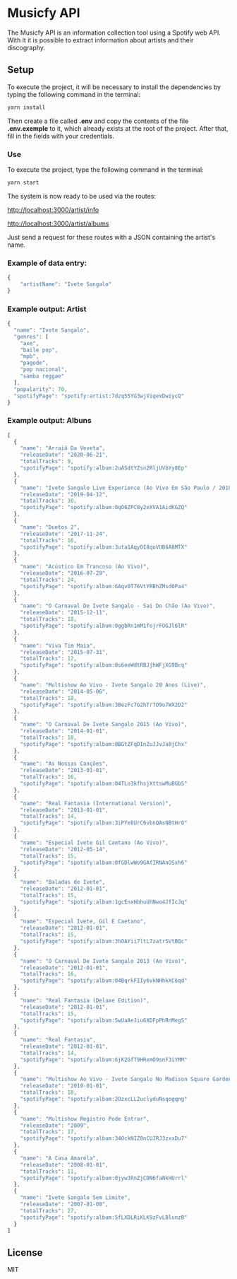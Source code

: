 # Musicfy API

The Musicfy API is an information collection tool using a Spotify web API. With it it is possible to extract information about artists and their discography.

## Setup

To execute the project, it will be necessary to install the dependencies by typing the following command in the terminal:

```bash
yarn install
```

Then create a file called **.env** and copy the contents of the file **.env.exemple** to it, which already exists at the root of the project. After that, fill in the fields with your credentials.

### Use

To execute the project, type the following command in the terminal:

```bash
yarn start
```

The system is now ready to be used via the routes:

[http://localhost:3000/artist/info](http://localhost:3000/artist/info)

[http://localhost:3000/artist/albums](http://localhost:3000/artist/albums)

Just send a request for these routes with a JSON containing the artist's name.

### Example of data entry:

```javascript
{
	"artistName": "Ivete Sangalo"
}
```
### Example output: Artist

```javascript
{
  "name": "Ivete Sangalo",
  "genres": [
    "axe",
    "baile pop",
    "mpb",
    "pagode",
    "pop nacional",
    "samba reggae"
  ],
  "popularity": 70,
  "spotifyPage": "spotify:artist:7dzq55YG3wjViqexDwiycQ"
}
```

### Example output: Albuns

```javascript
[
  {
    "name": "Arraiá Da Veveta",
    "releaseDate": "2020-06-21",
    "totalTracks": 9,
    "spotifyPage": "spotify:album:2uASdtYZsn2RljUVbYy8Ep"
  },
  {
    "name": "Ivete Sangalo Live Experience (Ao Vivo Em São Paulo / 2018)",
    "releaseDate": "2019-04-12",
    "totalTracks": 30,
    "spotifyPage": "spotify:album:0qO6ZPC8y2eXVA1AidKGZQ"
  },
  {
    "name": "Duetos 2",
    "releaseDate": "2017-11-24",
    "totalTracks": 16,
    "spotifyPage": "spotify:album:3uta1AqyOI8qoVUB6A8MTX"
  },
  {
    "name": "Acústico Em Trancoso (Ao Vivo)",
    "releaseDate": "2016-07-29",
    "totalTracks": 24,
    "spotifyPage": "spotify:album:6Aqv0T76VtYRBhZMsd0Pa4"
  },
  {
    "name": "O Carnaval De Ivete Sangalo - Sai Do Chão (Ao Vivo)",
    "releaseDate": "2015-12-11",
    "totalTracks": 18,
    "spotifyPage": "spotify:album:0ggbRn1mM1fojrFOGJl6lR"
  },
  {
    "name": "Viva Tim Maia",
    "releaseDate": "2015-07-31",
    "totalTracks": 12,
    "spotifyPage": "spotify:album:0s6eeWdtRBJjhWFjXG9Bcq"
  },
  {
    "name": "Multishow Ao Vivo - Ivete Sangalo 20 Anos (Live)",
    "releaseDate": "2014-05-06",
    "totalTracks": 18,
    "spotifyPage": "spotify:album:3BezFc7G2hTrTO9o7WX2D2"
  },
  {
    "name": "O Carnaval De Ivete Sangalo 2015 (Ao Vivo)",
    "releaseDate": "2014-01-01",
    "totalTracks": 18,
    "spotifyPage": "spotify:album:0BGtZFqDInZuJJvJa8jChx"
  },
  {
    "name": "As Nossas Canções",
    "releaseDate": "2013-01-01",
    "totalTracks": 16,
    "spotifyPage": "spotify:album:04TLo3kfhsjXttswMuBGbS"
  },
  {
    "name": "Real Fantasia (International Version)",
    "releaseDate": "2013-01-01",
    "totalTracks": 14,
    "spotifyPage": "spotify:album:3iPYe8UrC6vbnQAsNBtHr0"
  },
  {
    "name": "Especial Ivete Gil Caetano (Ao Vivo)",
    "releaseDate": "2012-05-14",
    "totalTracks": 15,
    "spotifyPage": "spotify:album:0fGDlwWo9GAfIRNAnOSxh6"
  },
  {
    "name": "Baladas de Ivete",
    "releaseDate": "2012-01-01",
    "totalTracks": 15,
    "spotifyPage": "spotify:album:1gcEnxHbhuUhNwo4JfIcJq"
  },
  {
    "name": "Especial Ivete, Gil E Caetano",
    "releaseDate": "2012-01-01",
    "totalTracks": 15,
    "spotifyPage": "spotify:album:3hOAYii7ltL7zatrSVtBQc"
  },
  {
    "name": "O Carnaval De Ivete Sangalo 2013 (Ao Vivo)",
    "releaseDate": "2012-01-01",
    "totalTracks": 16,
    "spotifyPage": "spotify:album:04BqrkFIIy6vkNHhkXC6qd"
  },
  {
    "name": "Real Fantasia (Deluxe Edition)",
    "releaseDate": "2012-01-01",
    "totalTracks": 15,
    "spotifyPage": "spotify:album:5wUaAeJiu6XDFpPhRnMegS"
  },
  {
    "name": "Real Fantasia",
    "releaseDate": "2012-01-01",
    "totalTracks": 14,
    "spotifyPage": "spotify:album:6jK2GfT9HRxmO9snF3iYMM"
  },
  {
    "name": "Multishow Ao Vivo - Ivete Sangalo No Madison Square Garden (Ao Vivo No Madison Square Garden / 2010)",
    "releaseDate": "2010-01-01",
    "totalTracks": 18,
    "spotifyPage": "spotify:album:2OzxcLL2uclyduNsqogqng"
  },
  {
    "name": "Multishow Registro Pode Entrar",
    "releaseDate": "2009",
    "totalTracks": 17,
    "spotifyPage": "spotify:album:34OckNIZ8nCUJRJ3zxxDu7"
  },
  {
    "name": "A Casa Amarela",
    "releaseDate": "2008-01-01",
    "totalTracks": 11,
    "spotifyPage": "spotify:album:0jywJRnZjCDN6faNkHUrrl"
  },
  {
    "name": "Ivete Sangalo Sem Limite",
    "releaseDate": "2007-01-08",
    "totalTracks": 27,
    "spotifyPage": "spotify:album:5fLXDLRiKLK9zFvLBlunzB"
  }
]
```

## License

MIT
